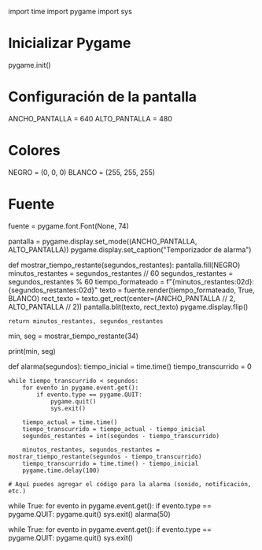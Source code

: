 import time
import pygame
import sys

# Inicializar Pygame
pygame.init()

# Configuración de la pantalla
ANCHO_PANTALLA = 640
ALTO_PANTALLA = 480

# Colores
NEGRO = (0, 0, 0)
BLANCO = (255, 255, 255)

# Fuente
fuente = pygame.font.Font(None, 74)

pantalla = pygame.display.set_mode((ANCHO_PANTALLA, ALTO_PANTALLA))
pygame.display.set_caption("Temporizador de alarma")

def mostrar_tiempo_restante(segundos_restantes):
    pantalla.fill(NEGRO)
    minutos_restantes = segundos_restantes // 60
    segundos_restantes = segundos_restantes % 60
    tiempo_formateado = f"{minutos_restantes:02d}:{segundos_restantes:02d}"
    texto = fuente.render(tiempo_formateado, True, BLANCO)
    rect_texto = texto.get_rect(center=(ANCHO_PANTALLA // 2, ALTO_PANTALLA // 2))
    pantalla.blit(texto, rect_texto)
    pygame.display.flip()

    return minutos_restantes, segundos_restantes

min, seg = mostrar_tiempo_restante(34)

print(min, seg)

def alarma(segundos):
    tiempo_inicial = time.time()
    tiempo_transcurrido = 0

    while tiempo_transcurrido < segundos:
        for evento in pygame.event.get():
            if evento.type == pygame.QUIT:
                pygame.quit()
                sys.exit()

        tiempo_actual = time.time()
        tiempo_transcurrido = tiempo_actual - tiempo_inicial
        segundos_restantes = int(segundos - tiempo_transcurrido)

        minutos_restantes, segundos_restantes = mostrar_tiempo_restante(segundos - tiempo_transcurrido)
        tiempo_transcurrido = time.time() - tiempo_inicial
        pygame.time.delay(100)

    # Aquí puedes agregar el código para la alarma (sonido, notificación, etc.)

while True:
    for evento in pygame.event.get():
        if evento.type == pygame.QUIT:
            pygame.quit()
            sys.exit()
alarma(50)

while True:
    for evento in pygame.event.get():
        if evento.type == pygame.QUIT:
            pygame.quit()
            sys.exit()
